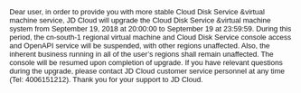 <p style="margin: 5px 0"><span style="font-size: 13px;font-family: 微软雅黑,sans-serif">Dear user, in order to provide you with more stable Cloud Disk Service &amp;virtual machine service, JD Cloud will upgrade the Cloud Disk Service &amp;virtual machine system from September 19, 2018 at 20:00:00 to September 19 at 23:59:59. During this period, the cn-south-1 regional virtual machine and Cloud Disk Service console access and OpenAPI service will be suspended, with other regions unaffected. Also, the inherent business running in all of the user’s regions shall remain unaffected. The console will be resumed upon completion of upgrade. If you have relevant questions during the upgrade, please contact JD Cloud customer service personnel at any time (Tel: 4006151212). Thank you for your support to JD Cloud. </span>
</p>
<p><br/></p>

